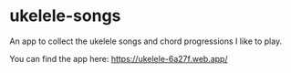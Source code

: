 # ukelele-songs

An app to collect the ukelele songs and chord progressions I like to play.

You can find the app here: https://ukelele-6a27f.web.app/
